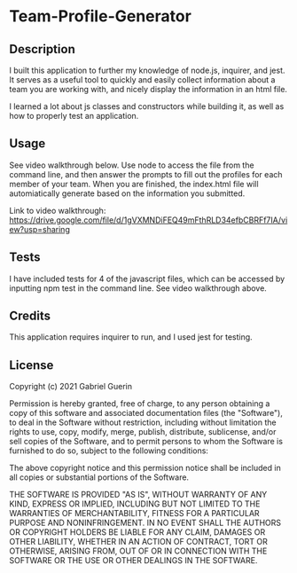 # Team-Profile-Generator

## Description
I built this application to further my knowledge of node.js, inquirer, and jest. It serves as a useful tool to quickly and easily collect information about a team you are working with, and nicely display the information in an html file.

I learned a lot about js classes and constructors while building it, as well as how to properly test an application.

## Usage
See video walkthrough below. Use node to access the file from the command line, and then answer the prompts to fill out the profiles for each member of your team. When you are finished, the index.html file will automiatically generate based on the information you submitted.

Link to video walkthrough: https://drive.google.com/file/d/1gVXMNDiFEQ49mFthRLD34efbCBRFf7IA/view?usp=sharing

## Tests
I have included tests for 4 of the javascript files, which can be accessed by inputting npm test in the command line. See video walkthrough above.
    
## Credits
This application requires inquirer to run, and I used jest for testing.

## License
Copyright (c) 2021 Gabriel Guerin

Permission is hereby granted, free of charge, to any person obtaining a copy of this software and associated documentation files (the "Software"), to deal in the Software without restriction, including without limitation the rights to use, copy, modify, merge, publish, distribute, sublicense, and/or sell copies of the Software, and to permit persons to whom the Software is furnished to do so, subject to the following conditions:

The above copyright notice and this permission notice shall be included in all copies or substantial portions of the Software.

THE SOFTWARE IS PROVIDED "AS IS", WITHOUT WARRANTY OF ANY KIND, EXPRESS OR IMPLIED, INCLUDING BUT NOT LIMITED TO THE WARRANTIES OF MERCHANTABILITY, FITNESS FOR A PARTICULAR PURPOSE AND NONINFRINGEMENT. IN NO EVENT SHALL THE AUTHORS OR COPYRIGHT HOLDERS BE LIABLE FOR ANY CLAIM, DAMAGES OR OTHER LIABILITY, WHETHER IN AN ACTION OF CONTRACT, TORT OR OTHERWISE, ARISING FROM, OUT OF OR IN CONNECTION WITH THE SOFTWARE OR THE USE OR OTHER DEALINGS IN THE SOFTWARE.
